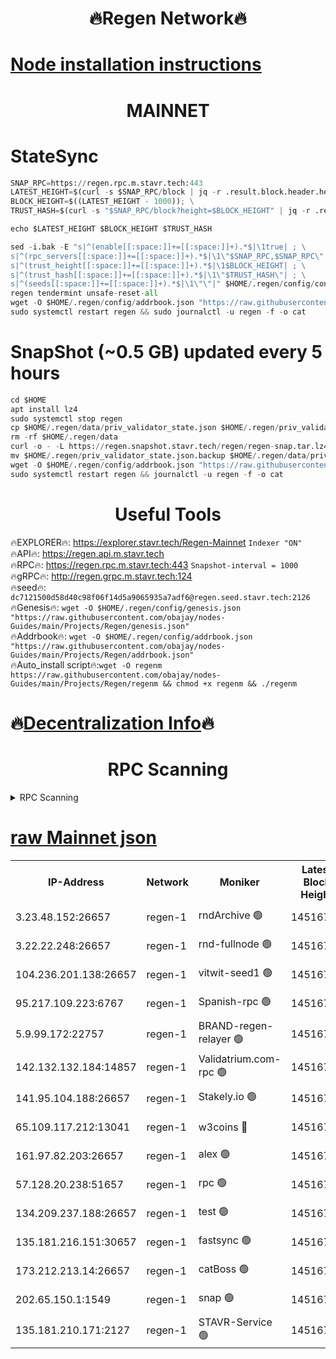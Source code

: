 <h1 align="center"> 🔥Regen Network🔥</h1>

[Node installation instructions](https://github.com/obajay/nodes-Guides/tree/main/Projects/Regen)
=
<h1 align="center"> MAINNET</h1>

# StateSync
```python
SNAP_RPC=https://regen.rpc.m.stavr.tech:443
LATEST_HEIGHT=$(curl -s $SNAP_RPC/block | jq -r .result.block.header.height); \
BLOCK_HEIGHT=$((LATEST_HEIGHT - 1000)); \
TRUST_HASH=$(curl -s "$SNAP_RPC/block?height=$BLOCK_HEIGHT" | jq -r .result.block_id.hash)

echo $LATEST_HEIGHT $BLOCK_HEIGHT $TRUST_HASH

sed -i.bak -E "s|^(enable[[:space:]]+=[[:space:]]+).*$|\1true| ; \
s|^(rpc_servers[[:space:]]+=[[:space:]]+).*$|\1\"$SNAP_RPC,$SNAP_RPC\"| ; \
s|^(trust_height[[:space:]]+=[[:space:]]+).*$|\1$BLOCK_HEIGHT| ; \
s|^(trust_hash[[:space:]]+=[[:space:]]+).*$|\1\"$TRUST_HASH\"| ; \
s|^(seeds[[:space:]]+=[[:space:]]+).*$|\1\"\"|" $HOME/.regen/config/config.toml
regen tendermint unsafe-reset-all
wget -O $HOME/.regen/config/addrbook.json "https://raw.githubusercontent.com/obajay/nodes-Guides/main/Projects/Regen/addrbook.json"
sudo systemctl restart regen && sudo journalctl -u regen -f -o cat
```
# SnapShot (~0.5 GB) updated every 5 hours
```python
cd $HOME
apt install lz4
sudo systemctl stop regen
cp $HOME/.regen/data/priv_validator_state.json $HOME/.regen/priv_validator_state.json.backup
rm -rf $HOME/.regen/data
curl -o - -L https://regen.snapshot.stavr.tech/regen/regen-snap.tar.lz4 | lz4 -c -d - | tar -x -C $HOME/.regen --strip-components 2
mv $HOME/.regen/priv_validator_state.json.backup $HOME/.regen/data/priv_validator_state.json
wget -O $HOME/.regen/config/addrbook.json "https://raw.githubusercontent.com/obajay/nodes-Guides/main/Projects/Regen/addrbook.json"
sudo systemctl restart regen && journalctl -u regen -f -o cat
```

 <h1 align="center"> Useful Tools</h1>

🔥EXPLORER🔥:     https://explorer.stavr.tech/Regen-Mainnet        `Indexer "ON"` \
🔥API🔥:          https://regen.api.m.stavr.tech \
🔥RPC🔥:          https://regen.rpc.m.stavr.tech:443              `Snapshot-interval = 1000` \
🔥gRPC🔥:         http://regen.grpc.m.stavr.tech:124 \
🔥seed🔥:      `dc7121500d58d40c98f06f14d5a9065935a7adf6@regen.seed.stavr.tech:2126` \
🔥Genesis🔥:   `wget -O $HOME/.regen/config/genesis.json "https://raw.githubusercontent.com/obajay/nodes-Guides/main/Projects/Regen/genesis.json"` \
🔥Addrbook🔥:  `wget -O $HOME/.regen/config/addrbook.json "https://raw.githubusercontent.com/obajay/nodes-Guides/main/Projects/Regen/addrbook.json"` \
🔥Auto_install script🔥:`wget -O regenm https://raw.githubusercontent.com/obajay/nodes-Guides/main/Projects/Regen/regenm && chmod +x regenm && ./regenm`

🔥[Decentralization Info](https://github.com/obajay/StateSync-snapshots/tree/main/Projects/Regen/Decentralization)🔥
=
<h1 align="center"> RPC Scanning</h1>

<details>
<summary>RPC Scanning</summary>

<h2 align="center"> We scan nodes in real time every 4 hours. And we provide the final result of RPC endpoints.
We cannot influence the operation of these nodes in any way. </h2>


```python
If Voting Power is higher than 0 --> then the Node is a validator of the network and may be subject to attack and be a potential threat to the chain.
```
```python
We marked such validators with a red symbol
```

</details>

[raw Mainnet json](https://rpc-check.regenm.stavr.tech/regenm/rpc-regenm-result.json)
=


<table><tr><th>IP-Address</th><th>Network</th><th>Moniker</th><th>Latest Block Height</th><th>Earliest Block Height</th><th>Catching Up</th><th>Tx Index</th><th>Voting Power</th><th>Scan Time</th></tr><tr><td>3.23.48.152:26657</td><td>regen-1</td><td>rndArchive 🟢</td><td>14516779</td><td>1</td><td>False</td><td>on</td><td>0</td><td>2024-02-02T13:45:33.492201534UTC</td></tr><tr><td>3.22.22.248:26657</td><td>regen-1</td><td>rnd-fullnode 🟢</td><td>14516779</td><td>4134001</td><td>False</td><td>on</td><td>0</td><td>2024-02-02T13:45:30.692072129UTC</td></tr><tr><td>104.236.201.138:26657</td><td>regen-1</td><td>vitwit-seed1 🟢</td><td>14516774</td><td>8943001</td><td>False</td><td>on</td><td>0</td><td>2024-02-02T13:45:00.776559935UTC</td></tr><tr><td>95.217.109.223:6767</td><td>regen-1</td><td>Spanish-rpc 🟢</td><td>14516782</td><td>10068001</td><td>False</td><td>on</td><td>0</td><td>2024-02-02T13:45:49.874532742UTC</td></tr><tr><td>5.9.99.172:22757</td><td>regen-1</td><td>BRAND-regen-relayer 🟢</td><td>14516782</td><td>10782501</td><td>False</td><td>on</td><td>0</td><td>2024-02-02T13:45:50.348840138UTC</td></tr><tr><td>142.132.132.184:14857</td><td>regen-1</td><td>Validatrium.com-rpc 🟢</td><td>14516782</td><td>11175001</td><td>False</td><td>on</td><td>0</td><td>2024-02-02T13:45:50.114951474UTC</td></tr><tr><td>141.95.104.188:26657</td><td>regen-1</td><td>Stakely.io 🟢</td><td>14516777</td><td>13442501</td><td>False</td><td>on</td><td>0</td><td>2024-02-02T13:45:19.598228691UTC</td></tr><tr><td>65.109.117.212:13041</td><td>regen-1</td><td>w3coins 🔴</td><td>14516789</td><td>13516789</td><td>False</td><td>off</td><td>23994396172</td><td>2024-02-02T13:46:32.562968551UTC</td></tr><tr><td>161.97.82.203:26657</td><td>regen-1</td><td>alex 🟢</td><td>14516780</td><td>13992001</td><td>False</td><td>on</td><td>0</td><td>2024-02-02T13:45:38.928908573UTC</td></tr><tr><td>57.128.20.238:51657</td><td>regen-1</td><td>rpc 🟢</td><td>14516781</td><td>13992001</td><td>False</td><td>on</td><td>0</td><td>2024-02-02T13:45:43.389248885UTC</td></tr><tr><td>134.209.237.188:26657</td><td>regen-1</td><td>test 🟢</td><td>14516784</td><td>13992001</td><td>False</td><td>on</td><td>0</td><td>2024-02-02T13:46:00.995998202UTC</td></tr><tr><td>135.181.216.151:30657</td><td>regen-1</td><td>fastsync 🟢</td><td>14516780</td><td>14457001</td><td>False</td><td>off</td><td>0</td><td>2024-02-02T13:45:38.560524590UTC</td></tr><tr><td>173.212.213.14:26657</td><td>regen-1</td><td>catBoss 🟢</td><td>14516779</td><td>14478001</td><td>False</td><td>on</td><td>0</td><td>2024-02-02T13:45:33.890087425UTC</td></tr><tr><td>202.65.150.1:1549</td><td>regen-1</td><td>snap 🟢</td><td>14516790</td><td>14509544</td><td>False</td><td>on</td><td>0</td><td>2024-02-02T13:46:37.549739818UTC</td></tr><tr><td>135.181.210.171:2127</td><td>regen-1</td><td>STAVR-Service 🟢</td><td>14516787</td><td>14514001</td><td>False</td><td>on</td><td>0</td><td>2024-02-02T13:46:19.823579630UTC</td></tr></table>